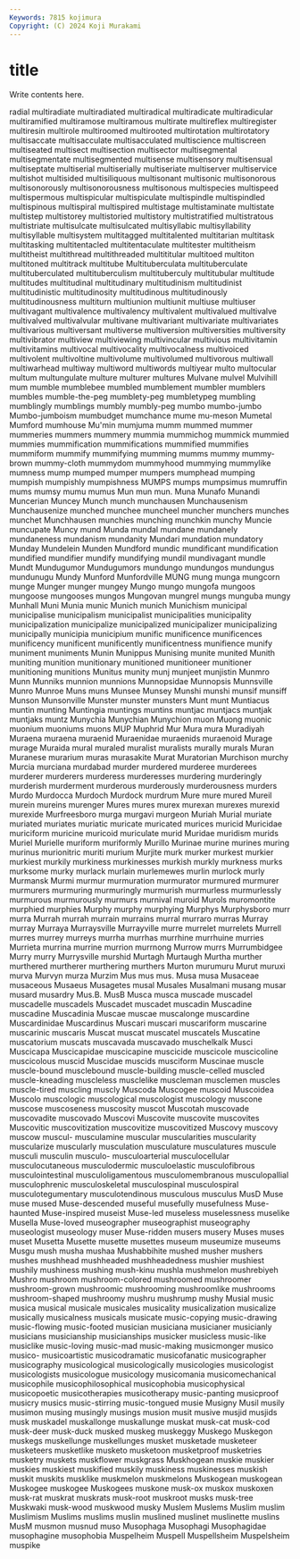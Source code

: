 ```yaml
---
Keywords: 7815 kojimura
Copyright: (C) 2024 Koji Murakami
---
```


# title

Write contents here.



radial multiradiate multiradiated multiradical multiradicate multiradicular multiramified multiramose multiramous multirate
multireflex multiregister multiresin multirole multiroomed multirooted multirotation multirotatory multisaccate multisacculate
multisacculated multiscience multiscreen multiseated multisect multisection multisector multisegmental multisegmentate multisegmented
multisense multisensory multisensual multiseptate multiserial multiserially multiseriate multiserver multiservice multishot
multisided multisiliquous multisonant multisonic multisonorous multisonorously multisonorousness multisonous multispecies multispeed
multispermous multispicular multispiculate multispindle multispindled multispinous multispiral multispired multistage multistaminate
multistate multistep multistorey multistoried multistory multistratified multistratous multistriate multisulcate multisulcated
multisyllabic multisyllability multisyllable multisystem multitagged multitalented multitarian multitask multitasking multitentacled
multitentaculate multitester multitheism multitheist multithread multithreaded multititular multitoed multiton multitoned
multitrack multitube Multituberculata multituberculate multituberculated multituberculism multituberculy multitubular multitude multitudes
multitudinal multitudinary multitudinism multitudinist multitudinistic multitudinosity multitudinous multitudinously multitudinousness multiturn
multiunion multiunit multiuse multiuser multivagant multivalence multivalency multivalent multivalued multivalve
multivalved multivalvular multivane multivariant multivariate multivariates multivarious multiversant multiverse multiversion
multiversities multiversity multivibrator multiview multiviewing multivincular multivious multivitamin multivitamins multivocal
multivocality multivocalness multivoiced multivolent multivoltine multivolume multivolumed multivorous multiwall multiwarhead
multiway multiword multiwords multiyear multo multocular multum multungulate multure multurer
multures Mulvane mulvel Mulvihill mum mumble mumblebee mumbled mumblement mumbler
mumblers mumbles mumble-the-peg mumblety-peg mumbletypeg mumbling mumblingly mumblings mumbly mumbly-peg
mumbo mumbo-jumbo Mumbo-jumboism mumbudget mumchance mume mu-meson Mumetal Mumford mumhouse
Mu'min mumjuma mumm mummed mummer mummeries mummers mummery mummia mummichog
mummick mummied mummies mummification mummifications mummified mummifies mummiform mummify mummifying
mumming mumms mummy mummy-brown mummy-cloth mummydom mummyhood mummying mummylike mumness
mump mumped mumper mumpers mumphead mumping mumpish mumpishly mumpishness MUMPS
mumps mumpsimus mumruffin mums mumsy mumu mumus Mun mun mun.
Muna Munafo Munandi Muncerian Muncey Munch munch munchausen Munchausenism Munchausenize
munched munchee muncheel muncher munchers munches munchet Munchhausen munchies munching
munchkin munchy Muncie muncupate Muncy mund Munda mundal mundane mundanely
mundaneness mundanism mundanity Mundari mundation mundatory Munday Mundelein Munden Mundford
mundic mundificant mundification mundified mundifier mundify mundifying mundil mundivagant mundle
Mundt Mundugumor Mundugumors mundungo mundungos mundungus mundunugu Mundy Munford Munfordville
MUNG mung munga mungcorn munge Munger munger mungey Mungo mungo
mungofa mungoos mungoose mungooses mungos Mungovan mungrel mungs munguba mungy
Munhall Muni Munia munic Munich munich Munichism municipal municipalise municipalism
municipalist municipalities municipality municipalization municipalize municipalized municipalizer municipalizing municipally municipia
municipium munific munificence munificences munificency munificent munificently munificentness munifience munify
muniment muniments Munin Munippus Munising munite munited Munith muniting munition
munitionary munitioned munitioneer munitioner munitioning munitions Munitus munity munj munjeet
munjistin Munmro Munn Munniks munnion munnions Munnopsidae Munnopsis Munnsville Munro
Munroe Muns muns Munsee Munsey Munshi munshi munsif munsiff Munson
Munsonville Munster munster munsters Munt munt Muntiacus muntin munting Muntingia
muntings muntins muntjac muntjacs muntjak muntjaks muntz Munychia Munychian Munychion
muon Muong muonic muonium muoniums muons MUP Muphrid Mur Mura
mura Muradiyah Muraena muraena muraenid Muraenidae muraenids muraenoid Murage murage
Muraida mural muraled muralist muralists murally murals Muran Muranese murarium
muras murasakite Murat Muratorian Murchison murchy Murcia murciana murdabad murder
murdered murderee murderees murderer murderers murderess murderesses murdering murderingly murderish
murderment murderous murderously murderousness murders Murdo Murdocca Murdoch Murdock murdrum
Mure mure mured Mureil murein mureins murenger Mures mures murex
murexan murexes murexid murexide Murfreesboro murga murgavi murgeon Muriah Murial
muriate muriated muriates muriatic muricate muricated murices muricid Muricidae muriciform
muricine muricoid muriculate murid Muridae muridism murids Muriel Murielle muriform
muriformly Murillo Murinae murine murines muring murinus murionitric muriti murium
Murjite murk murker murkest murkier murkiest murkily murkiness murkinesses murkish
murkly murkness murks murksome murky murlack murlain murlemewes murlin murlock
murly Murmansk Murmi murmur murmuration murmurator murmured murmurer murmurers murmuring
murmuringly murmurish murmurless murmurlessly murmurous murmurously murmurs murnival muroid Murols
muromontite murphied murphies Murphy murphy murphying Murphys Murphysboro murr murra
Murrah murrah murrain murrains murral murraro murras Murray murray Murraya
Murraysville Murrayville murre murrelet murrelets Murrell murres murrey murreys murrha
murrhas murrhine murrhuine murries Murrieta murrina murrine murrion murrnong Murrow
murrs Murrumbidgee Murry murry Murrysville murshid Murtagh Murtaugh Murtha murther
murthered murtherer murthering murthers Murton murumuru Murut muruxi murva Murvyn
murza Murzim Mus mus mus. Musa musa Musaceae musaceous Musaeus
Musagetes musal Musales Musalmani musang musar musard musardry Mus.B. MusB
Musca musca muscade muscadel muscadelle muscadels Muscadet muscadet muscadin Muscadine
muscadine Muscadinia Muscae muscae muscalonge muscardine Muscardinidae Muscardinus Muscari muscari
muscariform muscarine muscarinic muscaris Muscat muscat muscatel muscatels Muscatine muscatorium
muscats muscavada muscavado muschelkalk Musci Muscicapa Muscicapidae muscicapine muscicide muscicole
muscicoline muscicolous muscid Muscidae muscids musciform Muscinae muscle muscle-bound musclebound
muscle-building muscle-celled muscled muscle-kneading muscleless musclelike muscleman musclemen muscles muscle-tired
muscling muscly Muscoda Muscogee muscoid Muscoidea Muscolo muscologic muscological muscologist
muscology muscone muscose muscoseness muscosity muscot Muscotah muscovade muscovadite muscovado
Muscovi Muscovite muscovite muscovites Muscovitic muscovitization muscovitize muscovitized Muscovy muscovy
muscow muscul- musculamine muscular muscularities muscularity muscularize muscularly musculation musculature
musculatures muscule musculi musculin musculo- musculoarterial musculocellular musculocutaneous musculodermic musculoelastic
musculofibrous musculointestinal musculoligamentous musculomembranous musculopallial musculophrenic musculoskeletal musculospinal musculospiral musculotegumentary
musculotendinous musculous musculus MusD Muse muse mused Muse-descended museful musefully
musefulness Muse-haunted Muse-inspired museist Muse-led museless muselessness muselike Musella Muse-loved
museographer museographist museography museologist museology muser Muse-ridden musers musery Muses
muses muset Musetta Musette musette musettes museum museumize museums Musgu
mush musha mushaa Mushabbihite mushed musher mushers mushes mushhead mushheaded
mushheadedness mushier mushiest mushily mushiness mushing mush-kinu mushla mushmelon mushrebiyeh
Mushro mushroom mushroom-colored mushroomed mushroomer mushroom-grown mushroomic mushrooming mushroomlike mushrooms
mushroom-shaped mushroomy mushru mushrump mushy Musial music musica musical musicale
musicales musicality musicalization musicalize musically musicalness musicals musicate music-copying music-drawing
music-flowing music-footed musician musiciana musicianer musicianly musicians musicianship musicianships musicker
musicless music-like musiclike music-loving music-mad music-making musicmonger musico musico- musicoartistic
musicodramatic musicofanatic musicographer musicography musicological musicologically musicologies musicologist musicologists musicologue
musicology musicomania musicomechanical musicophile musicophilosophical musicophobia musicophysical musicopoetic musicotherapies musicotherapy
music-panting musicproof musicry musics music-stirring music-tongued musie Musigny Musil musily
musimon musing musingly musings musion musit musive musjid musjids musk
muskadel muskallonge muskallunge muskat musk-cat musk-cod musk-deer musk-duck musked muskeg
muskeggy Muskego Muskegon muskegs muskellunge muskellunges musket musketade musketeer musketeers
musketlike musketo musketoon musketproof musketries musketry muskets muskflower muskgrass Muskhogean
muskie muskier muskies muskiest muskified muskily muskiness muskinesses muskish muskit
muskits musklike muskmelon muskmelons Muskogean muskogean Muskogee muskogee Muskogees muskone
musk-ox muskox muskoxen musk-rat muskrat muskrats musk-root muskroot musks musk-tree
Muskwaki musk-wood muskwood musky Muslem Muslems Muslim muslim Muslimism Muslims
muslims muslin muslined muslinet muslinette muslins MusM musmon musnud muso
Musophaga Musophagi Musophagidae musophagine musophobia Muspelheim Muspell Muspellsheim Muspelsheim muspike
